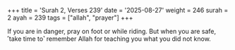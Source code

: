 +++
title = 'Surah 2, Verses 239'
date = '2025-08-27'
weight = 246
surah = 2
ayah = 239
tags = ["allah", "prayer"]
+++

If you are in danger, pray on foot or while riding. But when you are safe, ˹take time to˺ remember Allah for teaching you what you did not know.